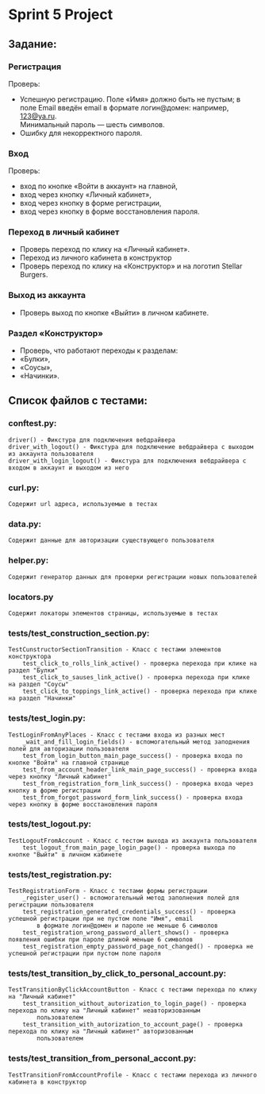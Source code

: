 # Sprint 5 Project
## Задание:

### Регистрация
Проверь:
- Успешную регистрацию. Поле «Имя» должно быть не пустым; в поле Email введён email в формате логин@домен: например, 123@ya.ru.     
    Минимальный пароль — шесть символов.
- Ошибку для некорректного пароля.

### Вход
Проверь:
- вход по кнопке «Войти в аккаунт» на главной,
- вход через кнопку «Личный кабинет»,
- вход через кнопку в форме регистрации,
- вход через кнопку в форме восстановления пароля.

### Переход в личный кабинет 
- Проверь переход по клику на «Личный кабинет».
- Переход из личного кабинета в конструктор 
- Проверь переход по клику на «Конструктор» и на логотип Stellar Burgers.

### Выход из аккаунта
- Проверь выход по кнопке «Выйти» в личном кабинете.

### Раздел «Конструктор»
- Проверь, что работают переходы к разделам:
- «Булки»,
- «Соусы»,
- «Начинки».

## Список файлов с тестами:
### conftest.py:
    driver() - Фикстура для подключения вебдрайвера
    driver_with_logout() - Фикстура для подключение вебдрайвера с выходом из аккаунта пользователя
    driver_with_login_logout() - Фикстура для подключения вебдрайвера с входом в аккаунт и выходом из него

### curl.py:
    Содержит url адреса, используемые в тестах

### data.py:
    Содержит данные для авторизации существующего пользователя

### helper.py:
    Содержит генератор данных для проверки регистрации новых пользователей

### locators.py
    Содержит локаторы элементов страницы, используемые в тестах

### tests/test_construction_section.py:
    TestCunstructorSectionTransition - Класс с тестами элементов конструктора
        test_click_to_rolls_link_active() - проверка перехода при клике на раздел "Булки"
        test_click_to_sauses_link_active() - проверка перехода при клике на раздел "Соусы"
        test_click_to_toppings_link_active() - проверка перехода при клике на раздел "Начинки"

### tests/test_login.py:
    TestLoginFromAnyPlaces - Класс с тестами входа из разных мест
        _wait_and_fill_login_fields() - вспомогательный метод заподнения полей для авторизации пользователя
        test_from_login_button_main_page_success() - проверка входа по кнопке "Войти" на главной странице
        test_from_account_header_link_main_page_success() - проверка входа через кнопку "Личный кабинет"
        test_from_registration_form_link_success() - проверка входа через кнопку в форме регистрации
        test_from_forgot_password_form_link_success() - проверка входа через кнопку в форме восстановления пароля

### tests/test_logout.py:
    TestLogoutFromAccount - Класс с тестом выхода из аккаунта пользователя
        test_logout_from_main_page_login_page() - проверка выхода по кнопке "Выйти" в личном кабинете

### tests/test_registration.py:
    TestRegistrationForm - Класс с тестами формы регистрации
        _register_user() - вспомогательный метод заполнения полей для регистрации пользователя
        test_registration_generated_credentials_success() - проверка успешной регистрации при не пустом поле "Имя", email
            в формате логин@домен и пароле не меньше 6 символов
        test_registration_wrong_password_allert_shows() - проверка появления ошибки при пароле длиной меньше 6 символов
        test_registration_empty_password_page_not_changed() - проверка не успешной регистрации при пустом поле пароля

### tests/test_transition_by_click_to_personal_account.py:
    TestTransitionByClickAccountButton - Класс с тестами перехода по клику на "Личный кабинет"
        test_transition_without_autorization_to_login_page() - проверка перехода по клику на "Личный кабинет" неавторизованным
            пользователем
        test_transition_with_autorization_to_account_page() - проверка перехода по клику на "Личный кабинет" авторизованным
            пользователем

### tests/test_transition_from_personal_accont.py:
    TestTransitionFromAccountProfile - Класс с тестами перехода из личного кабинета в конструктор
    